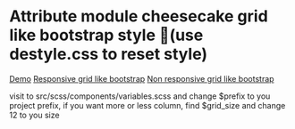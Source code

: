 # Attribute module cheesecake grid like bootstrap style 💪(use destyle.css to reset style)

[Demo](https://tltary.github.io/am_ch_grid/index.html)
[Responsive grid like bootstrap](https://github.com/tltary/ch_grid/)
[Non responsive grid like bootstrap](https://github.com/tltary/ch_grid_non_responsive/)

visit to src/scss/components/variables.scss and change $prefix to you project prefix, if you want more or less column, find $grid_size and change 12 to you size
